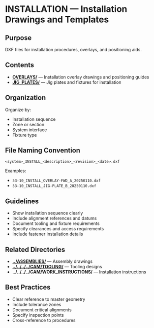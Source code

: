 # INSTALLATION — Installation Drawings and Templates

## Purpose
DXF files for installation procedures, overlays, and positioning aids.

## Contents
- **[OVERLAYS/](OVERLAYS/)** — Installation overlay drawings and positioning guides
- **[JIG_PLATES/](JIG_PLATES/)** — Jig plates and fixtures for installation

## Organization
Organize by:
- Installation sequence
- Zone or section
- System interface
- Fixture type

## File Naming Convention
```
<system>_INSTALL_<description>_<revision>_<date>.dxf
```

Examples:
- `53-10_INSTALL_OVERLAY-FWD_A_20250110.dxf`
- `53-10_INSTALL_JIG-PLATE_B_20250110.dxf`

## Guidelines
- Show installation sequence clearly
- Include alignment references and datums
- Document tooling and fixture requirements
- Specify clearances and access requirements
- Include fastener installation details

## Related Directories
- **[../ASSEMBLIES/](../ASSEMBLIES/)** — Assembly drawings
- **[../../../../CAM/TOOLING/](../../../../CAM/TOOLING/)** — Tooling designs
- **[../../../../CAM/WORK_INSTRUCTIONS/](../../../../CAM/WORK_INSTRUCTIONS/)** — Installation instructions

## Best Practices
- Clear reference to master geometry
- Include tolerance zones
- Document critical alignments
- Specify inspection points
- Cross-reference to procedures
